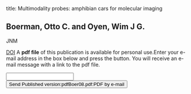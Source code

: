 title: Multimodality probes: amphibian cars for molecular imaging

## Boerman, Otto C. and Oyen, Wim J G.
JNM

<a href="https://doi.org/10.2967/jnumed.108.052274">DOI</a>
A <b>pdf file</b> of this publication is available for personal use.Enter your e-mail address in the box below and press the button. You will receive an e-mail message with a link to the pdf file.
<form action="sender.php">  <input type="text" name="email">  <input type="submit" value="Send Published version:pdfBoer08.pdf:PDF by e-mail"></form>